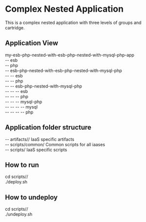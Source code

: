 Complex Nested Application
==========================
This is a complex nested application with three levels of groups and cartridge.

Application View
----------------
my-esb-php-nested-with-esb-php-nested-with-mysql-php-app    <br />
-- esb                                                      <br />
-- php                                                      <br />
-- esb-php-nested-with-esb-php-nested-with-mysql-php        <br />
-- -- esb                                                   <br />
-- -- php                                                   <br />
-- -- esb-php-nested-with-mysql-php                         <br />
-- -- -- esb                                                <br />
-- -- -- php                                                <br />
-- -- -- mysql-php                                          <br />
-- -- -- -- mysql                                           <br />
-- -- -- -- php                                             <br />

Application folder structure
----------------------------
-- artifacts/<iaas>/ IaaS specific artifacts                <br />
-- scripts/common/ Common scripts for all iaases            <br />
-- scripts/<iaas> IaaS specific scripts                     <br />

How to run
----------
cd scripts/<iaas>/      <br />
./deploy.sh             <br />

How to undeploy
---------------
cd scripts/<iaas>/      <br />
./undeploy.sh           <br />